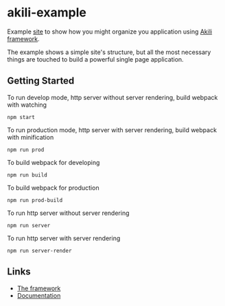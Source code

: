 # akili-example
Example [site](https://badge.fury.io/js/akili-tabs.svg) to show how you might organize you application using [Akili framework](https://github.com/ortexx/akili).


The example shows a simple site's structure, but all the most necessary things are touched to build a powerful single page application. 

## Getting Started

To run develop mode, http server without server rendering, build webpack with watching

``` npm start ```

To run production mode, http server with server rendering, build webpack with minification

``` npm run prod ```

To build webpack for developing

``` npm run build ```

To build webpack for production

``` npm run prod-build ```

To run http server without server rendering

``` npm run server ```

To run http server with server rendering

``` npm run server-render ```

## Links
* [The framework](https://github.com/ortexx/akili)
* [Documentation](https://akilijs.com/docs/getting-started)

 
